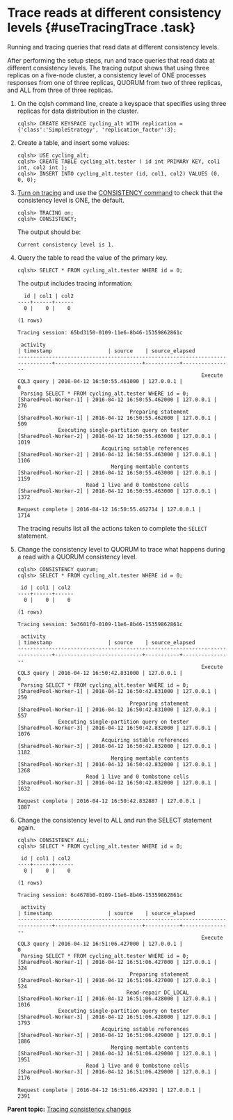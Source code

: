 # Trace reads at different consistency levels {#useTracingTrace .task}

Running and tracing queries that read data at different consistency levels.

After performing the setup steps, run and trace queries that read data at different consistency levels. The tracing output shows that using three replicas on a five-node cluster, a consistency level of ONE processes responses from one of three replicas, QUORUM from two of three replicas, and ALL from three of three replicas.

1.  On the cqlsh command line, create a keyspace that specifies using three replicas for data distribution in the cluster.

    ```
    cqlsh> CREATE KEYSPACE cycling_alt WITH replication = {'class':'SimpleStrategy', 'replication_factor':3};
    ```

2.  Create a table, and insert some values:

    ```
    cqlsh> USE cycling_alt;
    cqlsh> CREATE TABLE cycling_alt.tester ( id int PRIMARY KEY, col1 int, col2 int );
    cqlsh> INSERT INTO cycling_alt.tester (id, col1, col2) VALUES (0, 0, 0);
    ```

3.  [Turn on tracing](../cql_reference/cqlshTracing.md) and use the [CONSISTENCY command](../cql_reference/cqlshConsistency.md) to check that the consistency level is ONE, the default.

    ```
    cqlsh> TRACING on;
    cqlsh> CONSISTENCY;
    
    ```

    The output should be:

    ```
    Current consistency level is 1.
    ```

4.  Query the table to read the value of the primary key.

    ```
    cqlsh> SELECT * FROM cycling_alt.tester WHERE id = 0;
    ```

    The output includes tracing information:

    ```
      id | col1 | col2
    ----+------+------
      0 |    0 |    0
    
    (1 rows)
    
    Tracing session: 65bd3150-0109-11e6-8b46-15359862861c
    
     activity                                                                     | timestamp                  | source    | source_elapsed
    ------------------------------------------------------------------------------+----------------------------+-----------+----------------
                                                               Execute CQL3 query | 2016-04-12 16:50:55.461000 | 127.0.0.1 |              0
     Parsing SELECT * FROM cycling_alt.tester WHERE id = 0; [SharedPool-Worker-1] | 2016-04-12 16:50:55.462000 | 127.0.0.1 |            276
                                        Preparing statement [SharedPool-Worker-1] | 2016-04-12 16:50:55.462000 | 127.0.0.1 |            509
                 Executing single-partition query on tester [SharedPool-Worker-2] | 2016-04-12 16:50:55.463000 | 127.0.0.1 |           1019
                               Acquiring sstable references [SharedPool-Worker-2] | 2016-04-12 16:50:55.463000 | 127.0.0.1 |           1106
                                  Merging memtable contents [SharedPool-Worker-2] | 2016-04-12 16:50:55.463000 | 127.0.0.1 |           1159
                          Read 1 live and 0 tombstone cells [SharedPool-Worker-2] | 2016-04-12 16:50:55.463000 | 127.0.0.1 |           1372
                                                                 Request complete | 2016-04-12 16:50:55.462714 | 127.0.0.1 |           1714
    ```

    The tracing results list all the actions taken to complete the `SELECT` statement.

5.  Change the consistency level to QUORUM to trace what happens during a read with a QUORUM consistency level.

    ```
    cqlsh> CONSISTENCY quorum;
    cqlsh> SELECT * FROM cycling_alt.tester WHERE id = 0;
    ```

    ```
     id | col1 | col2
    ----+------+------
      0 |    0 |    0
    
    (1 rows)
    
    Tracing session: 5e3601f0-0109-11e6-8b46-15359862861c
    
     activity                                                                     | timestamp                  | source    | source_elapsed
    ------------------------------------------------------------------------------+----------------------------+-----------+----------------
                                                               Execute CQL3 query | 2016-04-12 16:50:42.831000 | 127.0.0.1 |              0
     Parsing SELECT * FROM cycling_alt.tester WHERE id = 0; [SharedPool-Worker-1] | 2016-04-12 16:50:42.831000 | 127.0.0.1 |            259
                                        Preparing statement [SharedPool-Worker-1] | 2016-04-12 16:50:42.831000 | 127.0.0.1 |            557
                 Executing single-partition query on tester [SharedPool-Worker-3] | 2016-04-12 16:50:42.832000 | 127.0.0.1 |           1076
                               Acquiring sstable references [SharedPool-Worker-3] | 2016-04-12 16:50:42.832000 | 127.0.0.1 |           1182
                                  Merging memtable contents [SharedPool-Worker-3] | 2016-04-12 16:50:42.832000 | 127.0.0.1 |           1268
                          Read 1 live and 0 tombstone cells [SharedPool-Worker-3] | 2016-04-12 16:50:42.832000 | 127.0.0.1 |           1632
                                                                 Request complete | 2016-04-12 16:50:42.832887 | 127.0.0.1 |           1887
    ```

6.  Change the consistency level to ALL and run the SELECT statement again.

    ```
    cqlsh> CONSISTENCY ALL;
    cqlsh> SELECT * FROM cycling_alt.tester WHERE id = 0;
    ```

    ```
     id | col1 | col2
    ----+------+------
      0 |    0 |    0
    
    (1 rows)
    
    Tracing session: 6c4678b0-0109-11e6-8b46-15359862861c
    
     activity                                                                     | timestamp                  | source    | source_elapsed
    ------------------------------------------------------------------------------+----------------------------+-----------+----------------
                                                               Execute CQL3 query | 2016-04-12 16:51:06.427000 | 127.0.0.1 |              0
     Parsing SELECT * FROM cycling_alt.tester WHERE id = 0; [SharedPool-Worker-1] | 2016-04-12 16:51:06.427000 | 127.0.0.1 |            324
                                        Preparing statement [SharedPool-Worker-1] | 2016-04-12 16:51:06.427000 | 127.0.0.1 |            524
                                       Read-repair DC_LOCAL [SharedPool-Worker-1] | 2016-04-12 16:51:06.428000 | 127.0.0.1 |           1016
                 Executing single-partition query on tester [SharedPool-Worker-3] | 2016-04-12 16:51:06.428000 | 127.0.0.1 |           1793
                               Acquiring sstable references [SharedPool-Worker-3] | 2016-04-12 16:51:06.429000 | 127.0.0.1 |           1886
                                  Merging memtable contents [SharedPool-Worker-3] | 2016-04-12 16:51:06.429000 | 127.0.0.1 |           1951
                          Read 1 live and 0 tombstone cells [SharedPool-Worker-3] | 2016-04-12 16:51:06.429000 | 127.0.0.1 |           2176
                                                                 Request complete | 2016-04-12 16:51:06.429391 | 127.0.0.1 |           2391
    ```


**Parent topic:** [Tracing consistency changes](../../cql/cql_using/useTracing.md)

